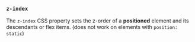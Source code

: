 ### `z-index`
The `z-index` CSS property sets the z-order of a **positioned** element and its descendants or flex items. (does not work on elements with `position: static`)